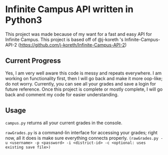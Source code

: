 # Infinite Campus API written in Python3
This project was made because of my want for a fast and easy API for Infinite Campus. This project is based off of @j-koreth 's Infinite-Campus-API-2 (https://github.com/j-koreth/Infinite-Campus-API-2)

## Current Progress
Yes, I am very well aware this code is messy and repeats everywhere. I am working on functionality first, then I will go back and make it more oop-like; do not 
worry. Currently, you can see all your grades and save a login for future reference. Once this project is complete or mostly complete, I will go back and comment 
my code for easier understanding.

## Usage
`campus.py` returns all your current grades in the console.

`rawGrades.py` is a command-lin interface for accessing your grades; right now, all it does is make sure everything connects properly.
```(rawGrades.py -u <username> -p <password> -i <district-id> -c <optional: uses existing save file>)```
